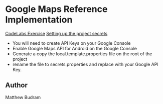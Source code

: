 # Google Maps Reference Implementation

[CodeLabs Exercise](https://developers.google.com/codelabs/maps-platform/maps-platform-101-android)
[Setting up the project secrets](https://developers.google.com/maps/documentation/android-sdk/secrets-gradle-plugin#kotlin_1)

- You will need to create API Keys on your Google Console
- Enable Google Maps API for Android on the Google Console
- Generate a copy the local.template.properties file on the root of the project
- rename the file to secrets.properties and replace with your Google API Key.

## Author
Matthew Budram
